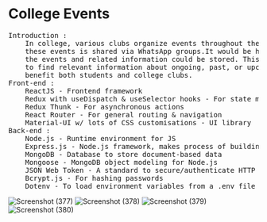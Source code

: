 # College Events
<pre>
Introduction : 
    In college, various clubs organize events throughout the year. Typically, information about 
    these events is shared via WhatsApp groups.It would be helpful to have a website where all
    the events and related information could be stored. This would make it easier for students
    to find relevant information about ongoing, past, or upcoming events. Such a website would
    benefit both students and college clubs.
Front-end : 
    ReactJS - Frontend framework
    Redux with useDispatch & useSelector hooks - For state management
    Redux Thunk - For asynchronous actions
    React Router - For general routing & navigation
    Material-UI w/ lots of CSS customisations - UI library
Back-end : 
    Node.js - Runtime environment for JS
    Express.js - Node.js framework, makes process of building APIs easier & faster
    MongoDB - Database to store document-based data
    Mongoose - MongoDB object modeling for Node.js
    JSON Web Token - A standard to secure/authenticate HTTP requests
    Bcrypt.js - For hashing passwords
    Dotenv - To load environment variables from a .env file
</pre>

![Screenshot (377)](https://github.com/user-attachments/assets/f31b6ad5-f88c-405d-a5e1-b583ee5c1925)
![Screenshot (378)](https://github.com/user-attachments/assets/81441c7c-42cf-4627-9a1a-885807b4ecea)
![Screenshot (379)](https://github.com/user-attachments/assets/835c04e6-44a7-4b16-8529-c3a67a1303e7)
![Screenshot (380)](https://github.com/user-attachments/assets/2d2a8e42-f03b-41e7-9cdd-1d0946793393)
